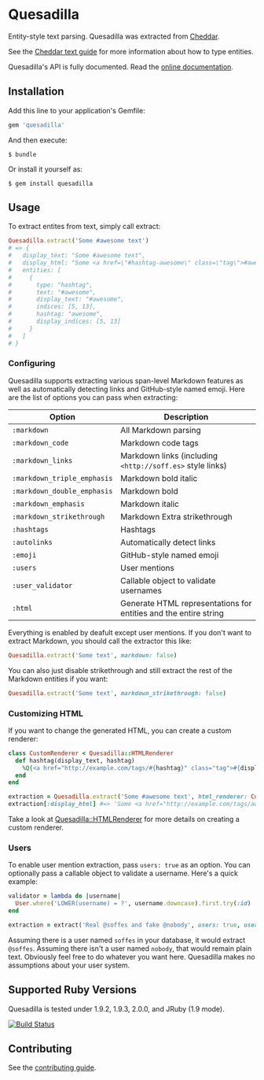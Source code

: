 # Quesadilla

Entity-style text parsing. Quesadilla was extracted from [Cheddar](https://cheddarapp.com).

See the [Cheddar text guide](https://cheddarapp.com/text) for more information about how to type entities.

Quesadilla's API is fully documented. Read the [online documentation](http://rubydoc.info/github/soffes/quesadilla/master/frames).


## Installation

Add this line to your application's Gemfile:

``` ruby
gem 'quesadilla'
```

And then execute:

    $ bundle

Or install it yourself as:

    $ gem install quesadilla


## Usage

To extract entites from text, simply call extract:

``` ruby
Quesadilla.extract('Some #awesome text')
# => {
#   display_text: "Some #awesome text",
#   display_html: "Some <a href=\"#hashtag-awesome\" class=\"tag\">#awesome</a> text",
#   entities: [
#     {
#       type: "hashtag",
#       text: "#awesome",
#       display_text: "#awesome",
#       indices: [5, 13],
#       hashtag: "awesome",
#       display_indices: [5, 13]
#     }
#   ]
# }
```

### Configuring

Quesadilla supports extracting various span-level Markdown features as well as automatically detecting links and GitHub-style named emoji. Here are the list of options you can pass when extracting:

Option                      | Description
----------------------------|-----------------------------------------------------------------
`:markdown`                 | All Markdown parsing
`:markdown_code`            | Markdown code tags
`:markdown_links`           | Markdown links (including `<http://soff.es>` style links)
`:markdown_triple_emphasis` | Markdown bold italic
`:markdown_double_emphasis` | Markdown bold
`:markdown_emphasis`        | Markdown italic
`:markdown_strikethrough`   | Markdown Extra strikethrough
`:hashtags`                 | Hashtags
`:autolinks`                | Automatically detect links
`:emoji`                    | GitHub-style named emoji
`:users`                    | User mentions
`:user_validator`           | Callable object to validate usernames
`:html`                     | Generate HTML representations for entities and the entire string

Everything is enabled by deafult except user mentions. If you don't want to extract Markdown, you should call the extractor this like:

``` ruby
Quesadilla.extract('Some text', markdown: false)
```

You can also just disable strikethrough and still extract the rest of the Markdown entities if you want:

``` ruby
Quesadilla.extract('Some text', markdown_strikethrough: false)
```

### Customizing HTML

If you want to change the generated HTML, you can create a custom renderer:

``` ruby
class CustomRenderer < Quesadilla::HTMLRenderer
  def hashtag(display_text, hashtag)
    %Q{<a href="http://example.com/tags/#{hashtag}" class="tag">#{display_text}</a>}
  end
end

extraction = Quesadilla.extract('Some #awesome text', html_renderer: CustomRenderer)
extraction[:display_html] #=> 'Some <a href="http://example.com/tags/awesome" class="tag">#awesome</a> text'
```

Take a look at [Quesadilla::HTMLRenderer](lib/quesadilla/html_renderer.html) for more details on creating a custom renderer.

### Users

To enable user mention extraction, pass `users: true` as an option. You can optionally pass a callable object to validate a username. Here's a quick example:

``` ruby
validator = lambda do |username|
  User.where('LOWER(username) = ?', username.downcase).first.try(:id)
end

extraction = extract('Real @soffes and fake @nobody', users: true, user_validator: validator)
```

Assuming there is a user named `soffes` in your database, it would extract `@soffes`. Assuming there isn't a user named `nobody`, that would remain plain text. Obviously feel free to do whatever you want here. Quesadilla makes no assumptions about your user system.


## Supported Ruby Versions

Quesadilla is tested under 1.9.2, 1.9.3, 2.0.0, and JRuby (1.9 mode).

[![Build Status](https://travis-ci.org/soffes/quesadilla.png?branch=master)](https://travis-ci.org/soffes/quesadilla)


## Contributing

See the [contributing guide](Contributing.markdown).
